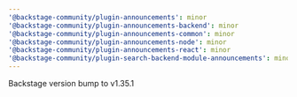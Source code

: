 ```yaml
---
'@backstage-community/plugin-announcements': minor
'@backstage-community/plugin-announcements-backend': minor
'@backstage-community/plugin-announcements-common': minor
'@backstage-community/plugin-announcements-node': minor
'@backstage-community/plugin-announcements-react': minor
'@backstage-community/plugin-search-backend-module-announcements': minor
---
```


Backstage version bump to v1.35.1
